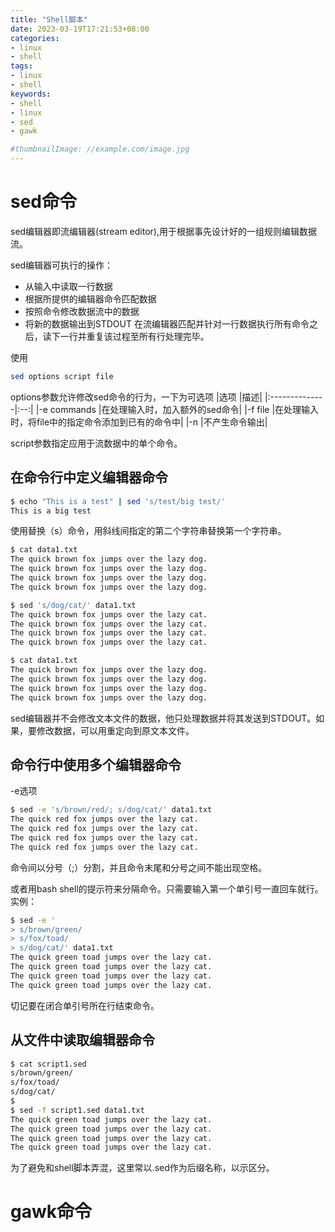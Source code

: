 ```yaml
---
title: "Shell脚本"
date: 2023-03-19T17:21:53+08:00
categories:
- linux
- shell
tags:
- linux
- shell
keywords:
- shell
- linux
- sed
- gawk

#thumbnailImage: //example.com/image.jpg
---
```


<!--more-->

# sed命令

sed编辑器即流编辑器(stream editor),用于根据事先设计好的一组规则编辑数据流。  
 
sed编辑器可执行的操作：
- 从输入中读取一行数据
- 根据所提供的编辑器命令匹配数据
- 按照命令修改数据流中的数据
- 将新的数据输出到STDOUT
在流编辑器匹配并针对一行数据执行所有命令之后，读下一行并重复该过程至所有行处理完毕。

使用
```bash
sed options script file

```

options参数允许修改sed命令的行为，一下为可选项
|选项		|描述|
|:--------------|:--:|
|-e commands	|在处理输入时，加入额外的sed命令|
|-f file	|在处理输入时，将file中的指定命令添加到已有的命令中|
|-n		|不产生命令输出|

script参数指定应用于流数据中的单个命令。


## 在命令行中定义编辑器命令

```bash
$ echo "This is a test" | sed 's/test/big test/'
This is a big test
```
使用替换（s）命令，用斜线间指定的第二个字符串替换第一个字符串。

```bash
$ cat data1.txt
The quick brown fox jumps over the lazy dog.
The quick brown fox jumps over the lazy dog.
The quick brown fox jumps over the lazy dog.
The quick brown fox jumps over the lazy dog.

$ sed 's/dog/cat/' data1.txt
The quick brown fox jumps over the lazy cat.
The quick brown fox jumps over the lazy cat.
The quick brown fox jumps over the lazy cat.
The quick brown fox jumps over the lazy cat.

$ cat data1.txt
The quick brown fox jumps over the lazy dog.
The quick brown fox jumps over the lazy dog.
The quick brown fox jumps over the lazy dog.
The quick brown fox jumps over the lazy dog.
```

sed编辑器并不会修改文本文件的数据，他只处理数据并将其发送到STDOUT。如果，要修改数据，可以用重定向到原文本文件。  


## 命令行中使用多个编辑器命令

-e选项

```bash
$ sed -e 's/brown/red/; s/dog/cat/' data1.txt
The quick red fox jumps over the lazy cat.
The quick red fox jumps over the lazy cat.
The quick red fox jumps over the lazy cat.
The quick red fox jumps over the lazy cat.
```

命令间以分号（;）分割，并且命令末尾和分号之间不能出现空格。  

或者用bash shell的提示符来分隔命令。只需要输入第一个单引号一直回车就行。  
实例：

```bash
$ sed -e '
> s/brown/green/
> s/fox/toad/
> s/dog/cat/' data1.txt
The quick green toad jumps over the lazy cat.
The quick green toad jumps over the lazy cat.
The quick green toad jumps over the lazy cat.
The quick green toad jumps over the lazy cat.
```

切记要在闭合单引号所在行结束命令。  

## 从文件中读取编辑器命令

```bash
$ cat script1.sed
s/brown/green/
s/fox/toad/
s/dog/cat/
$
$ sed -f script1.sed data1.txt
The quick green toad jumps over the lazy cat.
The quick green toad jumps over the lazy cat.
The quick green toad jumps over the lazy cat.
The quick green toad jumps over the lazy cat.
```
为了避免和shell脚本弄混，这里常以.sed作为后缀名称，以示区分。  


# gawk命令


